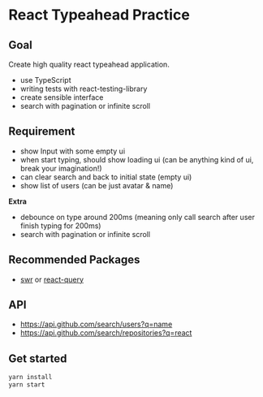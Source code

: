 # React Typeahead Practice

## Goal
Create high quality react typeahead application.

- use TypeScript
- writing tests with react-testing-library
- create sensible interface
- search with pagination or infinite scroll

## Requirement

- show Input with some empty ui
- when start typing, should show loading ui (can be anything kind of ui, break your imagination!)
- can clear search and back to initial state (empty ui)
- show list of users (can be just avatar & name)

**Extra**

- debounce on type around 200ms (meaning only call search after user finish typing for 200ms)
- search with pagination or infinite scroll

## Recommended Packages

- [swr](https://swr.vercel.app/) or [react-query](https://react-query.tanstack.com/)

## API

- https://api.github.com/search/users?q=name
- https://api.github.com/search/repositories?q=react

## Get started

```bash
yarn install
yarn start
```
